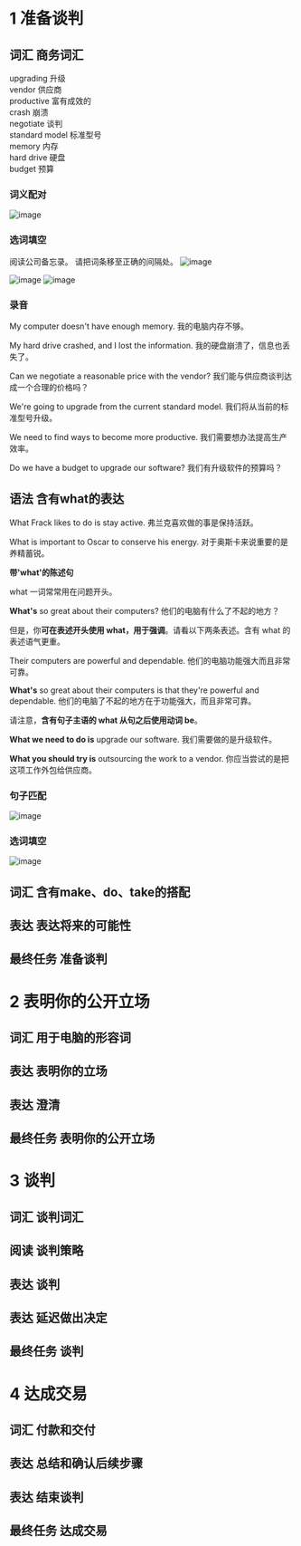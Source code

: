 # 1 准备谈判
## 词汇 商务词汇
upgrading 升级  
vendor 供应商  
productive 富有成效的  
crash 崩溃  
negotiate 谈判  
standard model 标准型号  
memory 内存  
hard drive 硬盘  
budget 预算
### 词义配对
![image](https://github.com/guozheng07/English-learn/assets/42236890/fb1242c9-adcd-4ec6-b816-de8b858a93b6)
### 选词填空
阅读公司备忘录。 请把词条移至正确的间隔处。
![image](https://github.com/guozheng07/English-learn/assets/42236890/538a577a-e7f2-47a8-bed8-f299fd25f035)

![image](https://github.com/guozheng07/English-learn/assets/42236890/a16fb931-a138-4205-8531-267fb63fd0d7)
![image](https://github.com/guozheng07/English-learn/assets/42236890/69e477f6-219f-4b0d-99ea-7346b00b7cca)
### 录音
My computer doesn't have enough memory. 我的电脑内存不够。

My hard drive crashed, and I lost the information. 我的硬盘崩溃了，信息也丢失了。

Can we negotiate a reasonable price with the vendor? 我们能与供应商谈判达成一个合理的价格吗？

We're going to upgrade from the current standard model. 我们将从当前的标准型号升级。

We need to find ways to become more productive. 我们需要想办法提高生产效率。

Do we have a budget to upgrade our software? 我们有升级软件的预算吗？
## 语法 含有what的表达
What Frack likes to do is stay active. 弗兰克喜欢做的事是保持活跃。

What is important to Oscar to conserve his energy. 对于奥斯卡来说重要的是养精蓄锐。

**带'what'的陈述句**
 
what 一词常常用在问题开头。

**What's** so great about their computers? 他们的电脑有什么了不起的地方？

但是，你**可在表述开头使用 what，用于强调**。请看以下两条表述。含有 what 的表述语气更重。 

Their computers are powerful and dependable. 他们的电脑功能强大而且非常可靠。

**What's** so great about their computers is that they're powerful and dependable. 他们的电脑了不起的地方在于功能强大，而且非常可靠。
 	 	 
请注意，**含有句子主语的 what 从句之后使用动词 be**。

**What we need to do is** upgrade our software.	我们需要做的是升级软件。

**What you should try is** outsourcing the work to a vendor. 你应当尝试的是把这项工作外包给供应商。
### 句子匹配
![image](https://github.com/guozheng07/English-learn/assets/42236890/54fda74c-e41e-4100-8076-fe3e42e78f3c)
### 选词填空
![image](https://github.com/guozheng07/English-learn/assets/42236890/82d23c90-4ba0-460a-ac85-dc5bca7fb006)

## 词汇 含有make、do、take的搭配
## 表达 表达将来的可能性
## 最终任务 准备谈判
# 2 表明你的公开立场
## 词汇 用于电脑的形容词
## 表达 表明你的立场
## 表达 澄清
## 最终任务 表明你的公开立场
# 3 谈判
## 词汇 谈判词汇
## 阅读 谈判策略
## 表达 谈判
## 表达 延迟做出决定
## 最终任务 谈判
# 4 达成交易
## 词汇 付款和交付
## 表达 总结和确认后续步骤
## 表达 结束谈判
## 最终任务 达成交易

